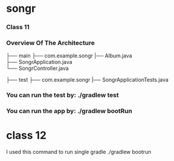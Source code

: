 # songr

### Class 11

### Overview Of The Architecture

├── main ├── com.example.songr |── Album.java                   
├── SongrApplication.java                                                    
└── SongrController.java

├── test ├── com.example.songr |── SongrApplicationTests.java


### You can run the test by: ./gradlew test

### You can run the app by: ./gradlew bootRun

# class 12

I used this command to run single gradle ./gradlew bootrun